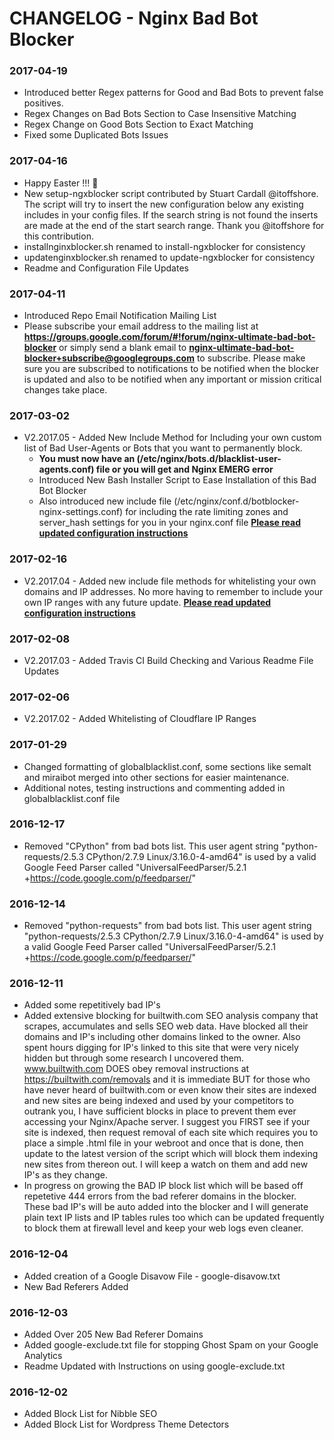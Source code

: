 # CHANGELOG - Nginx Bad Bot Blocker

### 2017-04-19
- Introduced better Regex patterns for Good and Bad Bots to prevent false positives.
- Regex Changes on Bad Bots Section to Case Insensitive Matching
- Regex Change on Good Bots Section to Exact Matching
- Fixed some Duplicated Bots Issues


### 2017-04-16
- Happy Easter !!! :rabbit:
- New setup-ngxblocker script contributed by Stuart Cardall @itoffshore. The script will try to insert the new configuration below any existing includes in your config files. If the search string is not found the inserts are made at the end of the start search range. Thank you @itoffshore for this contribution.
- installnginxblocker.sh renamed to install-ngxblocker for consistency
- updatenginxblocker.sh renamed to update-ngxblocker for consistency
- Readme and Configuration File Updates

### 2017-04-11
- Introduced Repo Email Notification Mailing List
- Please subscribe your email address to the mailing list at **https://groups.google.com/forum/#!forum/nginx-ultimate-bad-bot-blocker**
or simply send a blank email to **nginx-ultimate-bad-bot-blocker+subscribe@googlegroups.com** to subscribe.
Please make sure you are subscribed to notifications to be notified when the blocker is updated and also to be notified when any important or mission critical changes take place.

### 2017-03-02
- V2.2017.05 - Added New Include Method for Including your own custom list of Bad User-Agents
  or Bots that you want to permanently block.
  - **You must now have an (/etc/nginx/bots.d/blacklist-user-agents.conf) file or you will get and Nginx EMERG error**
  - Introduced New Bash Installer Script to Ease Installation of this Bad Bot Blocker
  - Also introduced new include file (/etc/nginx/conf.d/botblocker-nginx-settings.conf) for including the rate limiting zones and server_hash settings for you in your nginx.conf file
  **[Please read updated configuration instructions](https://github.com/mitchellkrogza/nginx-ultimate-bad-bot-blocker/blob/master/CONFIGURATION.md)**

### 2017-02-16
- V2.2017.04 - Added new include file methods for whitelisting your own domains and IP addresses.
  No more having to remember to include your own IP ranges with any future update.
  **[Please read updated configuration instructions](https://github.com/mitchellkrogza/nginx-ultimate-bad-bot-blocker/blob/master/CONFIGURATION.md)**

### 2017-02-08
- V2.2017.03 - Added Travis CI Build Checking and Various Readme File Updates

### 2017-02-06
- V2.2017.02 - Added Whitelisting of Cloudflare IP Ranges

### 2017-01-29
- Changed formatting of globalblacklist.conf, some sections like semalt and miraibot merged into other sections for easier maintenance.
- Additional notes, testing instructions and commenting added in globalblacklist.conf file

### 2016-12-17
- Removed "CPython" from bad bots list. This user agent string "python-requests/2.5.3 CPython/2.7.9 Linux/3.16.0-4-amd64" is used by a valid Google Feed Parser called "UniversalFeedParser/5.2.1 +https://code.google.com/p/feedparser/"

### 2016-12-14
- Removed "python-requests" from bad bots list. This user agent string "python-requests/2.5.3 CPython/2.7.9 Linux/3.16.0-4-amd64" is used by a valid Google Feed Parser called "UniversalFeedParser/5.2.1 +https://code.google.com/p/feedparser/"

### 2016-12-11
- Added some repetitively bad IP's
- Added extensive blocking for builtwith.com SEO analysis company that scrapes, accumulates and sells SEO web data. Have blocked all their domains and IP's including other domains linked to the owner. Also spent hours digging for IP's linked to this site that were very nicely hidden but through some research I uncovered them. www.builtwith.com DOES obey removal instructions at https://builtwith.com/removals and it is immediate BUT for those who have never heard of builtwith.com or even know their sites are indexed and new sites are being indexed and used by your competitors to outrank you, I have sufficient blocks in place to prevent them ever accessing your Nginx/Apache server. I suggest you FIRST see if your site is indexed, then request removal of each site which requires you to place a simple .html file in your webroot and once that is done, then update to the latest version of the script which will block them indexing new sites from thereon out. I will keep a watch on them and add new IP's as they change.
- In progress on growing the BAD IP block list which will be based off repetetive 444 errors from the bad referer domains in the blocker. These bad IP's will be auto added into the blocker and I will generate plain text IP lists and IP tables rules too which can be updated frequently to block them at firewall level and keep your web logs even cleaner.

### 2016-12-04
- Added creation of a Google Disavow File - google-disavow.txt
- New Bad Referers Added

### 2016-12-03
- Added Over 205 New Bad Referer Domains
- Added google-exclude.txt file for stopping Ghost Spam on your Google Analytics
- Readme Updated with Instructions on using google-exclude.txt

### 2016-12-02 	
- Added Block List for Nibble SEO
- Added Block List for Wordpress Theme Detectors
